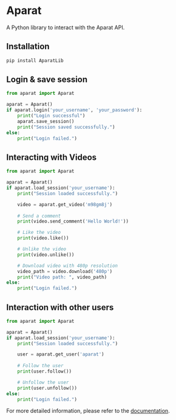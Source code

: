 # Aparat

A Python library to interact with the Aparat API.

## Installation

```bash
pip install AparatLib
```

## Login & save session

```python
from aparat import Aparat

aparat = Aparat()
if aparat.login('your_username', 'your_password'):
    print("Login successful")
    aparat.save_session()
    print("Session saved successfully.")
else:
    print("Login failed.")

```

## Interacting with Videos

```python
from aparat import Aparat

aparat = Aparat()
if aparat.load_session('your_username'):
    print("Session loaded successfully.")

    video = aparat.get_video('m98gm8j')
    
    # Send a comment
    print(video.send_comment('Hello World!'))

    # Like the video
    print(video.like())

    # Unlike the video
    print(video.unlike())

    # Download video with 480p resolution
    video_path = video.download('480p')
    print("Video path: ", video_path)
else:
    print("Login failed.")
```

## Interaction with other users

```python
from aparat import Aparat

aparat = Aparat()
if aparat.load_session('your_username'):
    print("Session loaded successfully.")

    user = aparat.get_user('aparat')
    
    # Follow the user
    print(user.follow())

    # Unfollow the user
    print(user.unfollow())
else:
    print("Login failed.")
```

For more detailed information, please refer to the [documentation](https://aparatlib.readthedocs.io/en/latest/).
